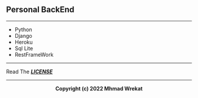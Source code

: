 ## Personal BackEnd

---

- Python
- Django
- Heroku
- Sql Lite
- RestFrameWork



---
Read The ***[LICENSE](./LICENSE)***

---
<b>
<p align="center">
Copyright (c) 2022 Mhmad Wrekat
</p>
